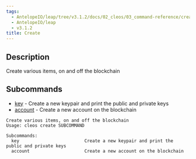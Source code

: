 ```yaml
---
tags:
  - AntelopeIO/leap/tree/v3.1.2/docs/02_cleos/03_command-reference/create/index.md
  - AntelopeIO/leap
  - v3.1.2
title: Create
---
```

## Description
Create various items, on and off the blockchain

## Subcommands
- [key](key.md)  -  Create a new keypair and print the public and private keys
- [account](account.md) - Create a new account on the blockchain

```console
Create various items, on and off the blockchain
Usage: cleos create SUBCOMMAND

Subcommands:
  key                         Create a new keypair and print the public and private keys
  account                     Create a new account on the blockchain
```
